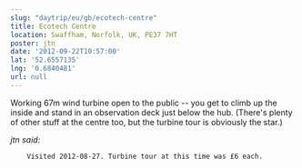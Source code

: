 ```yaml
---
slug: "daytrip/eu/gb/ecotech-centre"
title: Ecotech Centre
location: Swaffham, Norfolk, UK, PE37 7HT
poster: jtn
date: '2012-09-22T10:57:00'
lat: '52.6557135'
lng: '0.6840481'
url: null
---
```


Working 67m wind turbine open to the public -- you get to climb up the inside and stand in an observation deck just below the hub. (There's plenty of other stuff at the centre too, but the turbine tour is obviously the star.)

<em>jtn said:</em>

        Visited 2012-08-27. Turbine tour at this time was £6 each.
